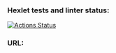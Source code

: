 ### Hexlet tests and linter status:
[![Actions Status](https://github.com/Rodgare/php-project-9/actions/workflows/hexlet-check.yml/badge.svg)](https://github.com/Rodgare/php-project-9/actions)
### URL:
[](https://php-project-9-p1r0.onrender.com/)